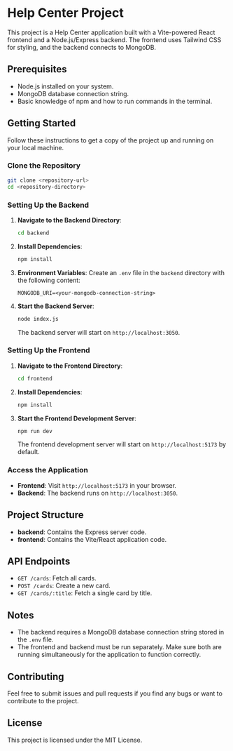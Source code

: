# Help Center Project

This project is a Help Center application built with a Vite-powered React frontend and a Node.js/Express backend. The frontend uses Tailwind CSS for styling, and the backend connects to MongoDB.

## Prerequisites

- Node.js installed on your system.
- MongoDB database connection string.
- Basic knowledge of npm and how to run commands in the terminal.

## Getting Started

Follow these instructions to get a copy of the project up and running on your local machine.

### Clone the Repository

```bash
git clone <repository-url>
cd <repository-directory>
```

### Setting Up the Backend

1. **Navigate to the Backend Directory**:
   ```bash
   cd backend
   ```

2. **Install Dependencies**:
   ```bash
   npm install
   ```

3. **Environment Variables**:
   Create an `.env` file in the `backend` directory with the following content:

   ```
   MONGODB_URI=<your-mongodb-connection-string>
   ```

4. **Start the Backend Server**:
   ```bash
   node index.js
   ```
   The backend server will start on `http://localhost:3050`.

### Setting Up the Frontend

1. **Navigate to the Frontend Directory**:
   ```bash
   cd frontend
   ```

2. **Install Dependencies**:
   ```bash
   npm install
   ```

3. **Start the Frontend Development Server**:
   ```bash
   npm run dev
   ```
   The frontend development server will start on `http://localhost:5173` by default.

### Access the Application

- **Frontend**: Visit `http://localhost:5173` in your browser.
- **Backend**: The backend runs on `http://localhost:3050`.

## Project Structure

- **backend**: Contains the Express server code.
- **frontend**: Contains the Vite/React application code.

## API Endpoints

- `GET /cards`: Fetch all cards.
- `POST /cards`: Create a new card.
- `GET /cards/:title`: Fetch a single card by title.

## Notes

- The backend requires a MongoDB database connection string stored in the `.env` file.
- The frontend and backend must be run separately. Make sure both are running simultaneously for the application to function correctly.

## Contributing

Feel free to submit issues and pull requests if you find any bugs or want to contribute to the project.

## License

This project is licensed under the MIT License.
